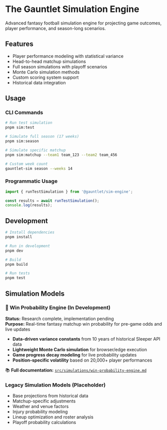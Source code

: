 # The Gauntlet Simulation Engine

Advanced fantasy football simulation engine for projecting game outcomes, player
performance, and season-long scenarios.

## Features

- Player performance modeling with statistical variance
- Head-to-head matchup simulations
- Full season simulations with playoff scenarios
- Monte Carlo simulation methods
- Custom scoring system support
- Historical data integration

## Usage

### CLI Commands

```bash
# Run test simulation
pnpm sim:test

# Simulate full season (17 weeks)
pnpm sim:season

# Simulate specific matchup
pnpm sim:matchup --team1 team_123 --team2 team_456

# Custom week count
gauntlet-sim season --weeks 14
```

### Programmatic Usage

```typescript
import { runTestSimulation } from '@gauntlet/sim-engine';

const results = await runTestSimulation();
console.log(results);
```

## Development

```bash
# Install dependencies
pnpm install

# Run in development
pnpm dev

# Build
pnpm build

# Run tests
pnpm test
```

## Simulation Models

### 🎯 Win Probability Engine (In Development)

**Status:** Research complete, implementation pending  
**Purpose:** Real-time fantasy matchup win probability for pre-game odds and
live updates

- **Data-driven variance constants** from 10 years of historical Sleeper API
  data
- **Lightweight Monte Carlo simulation** for browser/edge execution
- **Game progress decay modeling** for live probability updates
- **Position-specific volatility** based on 20,000+ player performances

📚 **Full documentation:**
[`src/simulations/win-probability-engine.md`](src/simulations/win-probability-engine.md)

### Legacy Simulation Models (Placeholder)

- Base projections from historical data
- Matchup-specific adjustments
- Weather and venue factors
- Injury probability modeling
- Lineup optimization and roster analysis
- Playoff probability calculations
